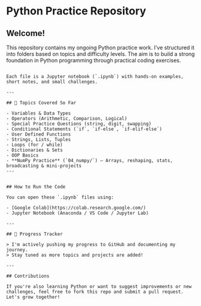 
# Python Practice Repository

## Welcome!
This repository contains my ongoing Python practice work. I’ve structured it into folders based on topics and difficulty levels. The aim is to build a strong foundation in Python programming through practical coding exercises.

```

Each file is a Jupyter notebook (`.ipynb`) with hands-on examples, short notes, and small challenges.

---

## 📌 Topics Covered So Far

- Variables & Data Types  
- Operators (Arithmetic, Comparison, Logical)  
- Special Practice Questions (string, digit, swapping)  
- Conditional Statements (`if`, `if-else`, `if-elif-else`)
- User Defined Functions
- Strings, Lists, Tuples
- Loops (for / while)
- Dictionaries & Sets   
- OOP Basics
- **NumPy Practice** (`04_numpy/`) – Arrays, reshaping, stats, broadcasting & mini-projects
---


## How to Run the Code

You can open these `.ipynb` files using:

- [Google Colab](https://colab.research.google.com/)
- Jupyter Notebook (Anaconda / VS Code / Jupyter Lab)

---

## 🔁 Progress Tracker

> I'm actively pushing my progress to GitHub and documenting my journey.  
> Stay tuned as more topics and projects are added!

---

## Contributions

If you're also learning Python or want to suggest improvements or new challenges, feel free to fork this repo and submit a pull request. Let's grow together!
